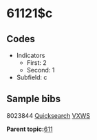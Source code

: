 # 61121$c

## Codes

-   Indicators
    -   First: 2
    -   Second: 1
-   Subfield: c

## Sample bibs

8023844 [Quicksearch](https://search.library.yale.edu/catalog/8023844) [VXWS](http://prodorbis.library.yale.edu:7014/vxws/GetHoldingsService?bibId=8023844)

**Parent topic:**[611](../../tags/611/611.md)

